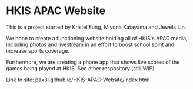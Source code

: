 # HKIS APAC Website

This is a project started by Kristel Fung, Miyona Katayama and Jewels Lin. 

We hope to create a functioning website holding all of HKIS's APAC media, including photos and livestream in an effort to boost school spirit and increase sports coverage.

Furthermore, we are creating a phone app that shows live scores of the games being played at HKIS. See other respository (still WIP)

Link to site: pax3l.github.io/HKIS-APAC-Website/index.html
